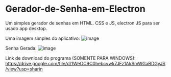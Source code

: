 # Gerador-de-Senha-em-Electron
Um simples gerador de senhas em HTML. CSS e JS, electron JS para ser usado app desktop.

Uma imagem simples do aplicativo:
![image](https://user-images.githubusercontent.com/69097449/114127855-7563e580-98d1-11eb-94f9-29c55ace1d0d.png)

Senha Gerada: 
![image](https://user-images.githubusercontent.com/69097449/114128086-f622e180-98d1-11eb-8a90-ddb000bf7244.png)


Link de download do programa (SOMENTE PARA WINDOWS):
https://drive.google.com/file/d/1WeOC9C0hebcvwk7JFz1AkSmWGaBDGyJS/view?usp=sharin
